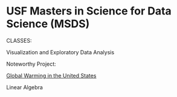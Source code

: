 # USF Masters in Science for Data Science (MSDS)

CLASSES: 

Visualization and Exploratory Data Analysis
    
   Noteworthy Project: 
   
   [Global Warming in the United States](https://github.com/surengunturumasters/classes/blob/master/Visualization/labs/homework/finalProject/finalProj.ipynb)


Linear Algebra


